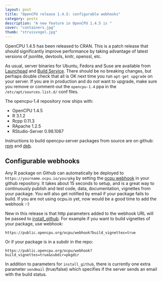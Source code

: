 ```yaml
---
layout: post
title: "OpenCPU release 1.4.5: configurable webhooks"
category: posts
description: "A new feature in OpenCPU 1.4.5 is "
cover: "containers.jpg"
thumb: "struisvogel.jpg"
---
```


OpenCPU 1.4.5 has been released to CRAN. This is a patch release that should significantly improve performance by taking advantage of latest versions of jsonlite, devtools, knitr, openssl, etc.

As usual, server binaries for Ubuntu, Fedora and Suse are available from [Launchpad](https://www.opencpu.org/download.html) and [Build Service](http://software.opensuse.org/download.html?project=home:jeroenooms:opencpu-1.4&package=opencpu). There should be no breaking changes, but perhaps double check that all is OK next time you run `apt-get upgrade` on your server. If you are in production and do *not* want to upgrade, make sure you remove or comment-out the `opencpu-1.4` ppa in the `/etc/apt/sources.list.d/` conf files.

The opencpu-1.4 repository now ships with:

- OpenCPU 1.4.5
- R 3.1.2
- Rcpp 0.11.3
- RApache 1.2.5
- RStudio-Server 0.98.1087

Instructions to build opencpu-server packages from source are on github: [rpm](https://github.com/jeroenooms/opencpu-server/tree/master/rpm#readme) and [deb](https://github.com/jeroenooms/opencpu-server/tree/master/debian#readme).

## Configurable webhooks

Any R package on Github can automatically be deployed to `https://yourname.ocpu.io/yourpkg` by setting the [ocpu webhook](https://www.opencpu.org/api.html#api-ci) in your github repository. It takes about 15 seconds to setup, and is a great way to continuously publish and test code, data, documentation, vignettes from your package. You will also get notified by email if your package fails to build. If you are not using ocpu.io yet, now would be a good time to add the webhook :-)

New in this release is that http parameters added to the webhook URL will be passed to [install_github](http://demo.ocpu.io/devtools/man/install_github/text). For example if you want to build vignettes of your package, use webhook:

    https://public.opencpu.org/ocpu/webhook?build_vignettes=true

Or if your package is in a subdir in the repo:

    https://public.opencpu.org/ocpu/webhook?build_vignettes=true&subdir=pkgdir

In addition to parameters for `install_github`, there is currently one extra parameter `sendmail` (true/false) which specifies if the server sends an email with the build status.
